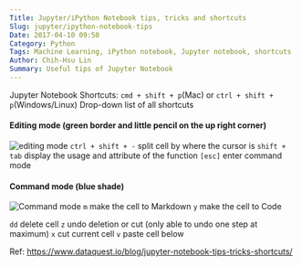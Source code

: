 ```yaml
---
Title: Jupyter/iPython Notebook tips, tricks and shortcuts
Slug: jupyter/ipython-notebook-tips
Date: 2017-04-10 09:50
Category: Python
Tags: Machine Learning, iPython notebook, Jupyter notebook, shortcuts
Author: Chih-Hsu Lin
Summary: Useful tips of Jupyter Notebook
---
```

Jupyter Notebook Shortcuts:
`cmd + shift + p`(Mac) or `ctrl + shift + p`(Windows/Linux) Drop-down list of all shortcuts

#### Editing mode (green border and little pencil on the up right corner)
![editing mode](http://imgur.com/Vhe6cDk.png)
`ctrl + shift + -` split cell by where the cursor is
`shift + tab` display the usage and attribute of the function
`[esc]` enter command mode
  
  
#### Command mode (blue shade)
![Command mode](http://imgur.com/b3Bxfls.png)
`m` make the cell to Markdown
`y` make the cell to Code

`dd` delete cell
`z` undo deletion or cut (only able to undo one step at maximum)
`x` cut current cell
`v` paste cell below


Ref: https://www.dataquest.io/blog/jupyter-notebook-tips-tricks-shortcuts/

